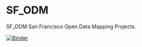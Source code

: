 # SF_ODM
SF_ODM
San Francisco Open Data Mapping Projects.

[![Binder](https://mybinder.org/badge_logo.svg)](https://mybinder.org/v2/gh/Averysaurus/SF_ODM/master?urlpath=rstudio)
